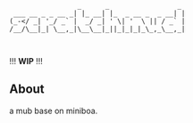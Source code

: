 ```
                 _      _                 _ 
 ___ __ _ _ __ _| |_ __| |_  _ __ _  _ __| |
(_-</ _| '_/ _` |  _/ _| ' \| '  \ || / _` |
/__/\__|_| \__,_|\__\__|_||_|_|_|_\_,_\__,_|

                                            
```

!!! **WIP** !!!

## About
a mub base on miniboa.

